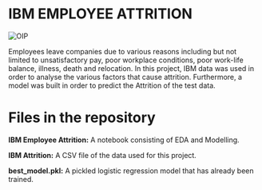 # IBM EMPLOYEE ATTRITION
![OIP](https://github.com/Tshifhumulo10/IBM-Employee-Attrition/assets/115041717/a9793e35-5b5e-4c37-b7bb-31a056edbcfc)

Employees leave companies due to various reasons including but not limited to unsatisfactory pay, poor workplace conditions, poor work-life balance, illness, death and relocation. In this project, IBM data was used in order to analyse the various factors that cause attrition. Furthermore, a model was built in order to predict the Attrition of the test data. 

# Files in the repository

**IBM Employee Attrition:** A notebook consisting of EDA and Modelling.

**IBM Attrition:** A CSV file of the data used for this project.

**best_model.pkl:**  A pickled logistic regression model that has already been trained. 

